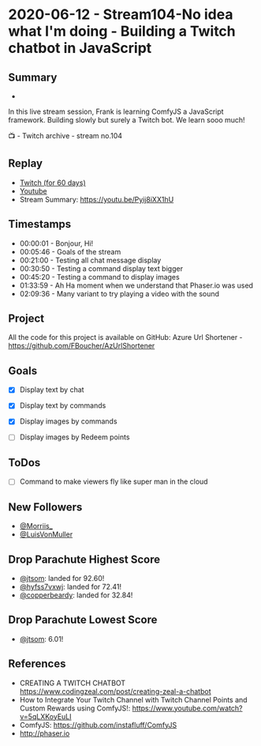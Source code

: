 
# 2020-06-12 - Stream104-No idea what I'm doing - Building a Twitch chatbot in JavaScript 

## Summary
-

In this live stream session, Frank is learning ComfyJS a JavaScript framework. Building slowly but surely a Twitch bot. We learn sooo much! 

📺 - Twitch archive - stream no.104

## Replay


- [Twitch (for 60 days)](https://www.twitch.tv/videos/)
- [Youtube](https://c5m.ca/stream-ep104)
- Stream Summary: https://youtu.be/Pyij8iXX1hU


## Timestamps


- 00:00:01 - Bonjour, Hi!
- 00:05:46 - Goals of the stream
- 00:21:00 - Testing all chat message display 
- 00:30:50 - Testing a command display text bigger  
- 00:45:20 - Testing a command to display images 
- 01:33:59 - Ah Ha moment when we understand that Phaser.io was used
- 02:09:36 - Many variant to try playing a video with the sound

Project
-------

All the code for this project is available on GitHub: Azure Url Shortener - https://github.com/FBoucher/AzUrlShortener



Goals
-----

- [X] Display text by chat
- [X] Display text by commands
- [X] Display images by commands
- [ ] Display images by Redeem points


ToDos
-----
- [ ] Command to make viewers fly like super man in the cloud


New Followers
-------------

- [@Morriis_](https://www.twitch.tv/Morriis_)
- [@LuisVonMuller](https://www.twitch.tv/LuisVonMuller)



Drop Parachute Highest Score
----------------------------

- [@jtsom](https://www.twitch.tv/jtsom): landed for 92.60!
- [@hyfss7vxwj](https://www.twitch.tv/hyfss7vxwj): landed for 72.41!
- [@copperbeardy](https://www.twitch.tv/copperbeardy): landed for 32.84!

Drop Parachute Lowest Score
----------------------------

- [@jtsom](https://www.twitch.tv/jtsom): 6.01!


References
----------

- CREATING A TWITCH CHATBOT	https://www.codingzeal.com/post/creating-zeal-a-chatbot
- How to Integrate Your Twitch Channel with Twitch Channel Points and Custom Rewards using ComfyJS!: https://www.youtube.com/watch?v=5qLXKoyEuLI
- ComfyJS: https://github.com/instafluff/ComfyJS
- http://phaser.io
	
	
	

